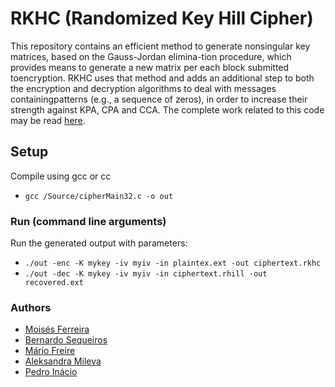 # RKHC (Randomized Key Hill Cipher)
This repository contains an efficient method to generate nonsingular key matrices, based on the Gauss-Jordan elimina-tion procedure, which provides means to generate a new matrix per each block submitted toencryption. RKHC uses that method and adds an additional step to both the encryption and decryption algorithms to deal with messages containingpatterns (e.g., a sequence of zeros), in order to increase their strength against KPA, CPA and CCA.
The complete work related to this code may be read [here](https://drive.google.com/open?id=1qWo9lThliQI-RIe_64A_HQthqYN_wYwQ).

## Setup
Compile using gcc or cc
- `gcc /Source/cipherMain32.c -o out`

### Run (command line arguments)
Run the generated output with parameters:
- `./out -enc -K mykey -iv myiv -in plaintex.ext -out ciphertext.rkhc`
- `./out -dec -K mykey -iv myiv -in ciphertext.rhill -out recovered.ext`

### Authors
- [Moisés Ferreira](http://di.ubi.pt)
- [Bernardo Sequeiros](http://di.ubi.pt/pessoas.php)
- [Mário Freire](https://www.di.ubi.pt/~mario/)
- [Aleksandra Mileva](https://scholar.google.com/citations?user=d2lHwg0AAAAJ&hl=en)
- [Pedro Inácio](https://www.di.ubi.pt/~inacio/)

